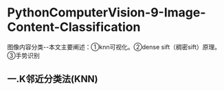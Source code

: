 # PythonComputerVision-9-Image-Content-Classification
图像内容分类--本文主要阐述：①knn可视化。②dense sift（稠密sift）原理。③手势识别  
## 一.K邻近分类法(KNN)
